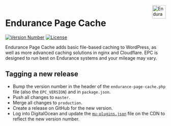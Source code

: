 <a href="https://endurance.com/">
    <img src="https://bluehost.com/resources/logos/endurance.svg" alt="Endurance Logo" title="Endurance" align="right" height="42" />
</a>

# Endurance Page Cache
[![Version Number](https://img.shields.io/github/v/release/bluehost/endurance-page-cache?color=21a0ed&labelColor=333333)](https://github.com/bluehost/endurance-page-cache/releases)
[![License](https://img.shields.io/github/license/bluehost/endurance-page-cache?labelColor=333333&color=666666)](https://raw.githubusercontent.com/bluehost/endurance-page-cache/master/license.txt)

Endurance Page Cache adds basic file-based caching to WordPress, as well as more advanced caching solutions in nginx and Cloudflare. EPC is designed to run best on Endurance systems and your mileage may vary.

## Tagging a new release

- Bump the version number in the header of the `endurance-page-cache.php` file (also the `EPC_VERSION`) and in `package.json`.
- Push all changes to `master`.
- Merge all changes to `production`.
- Create a release on GitHub for the new version.
- Log into DigitalOcean and update the [`mu-plugins.json`](https://cdn.hiive.space/bluehost/mu-plugins.json) file on the CDN to reflect the new version number.
